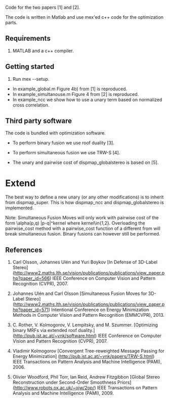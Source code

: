 Code for the two papers [1] and [2].

The code is written in Matlab and use mex'ed c++ code for the
optimization parts.

Requirements 
---
1. MATLAB and a c++ compiler.

Getting started
---
1. Run mex --setup.

* In example_global.m Figure 4b) from [1] is reproduced.
* In example_simultanouse.m Figure 4 from [2] is reproduced.
* In example_ncc we show how to use a unary term based on normalized cross correlation.


Third party software
----
The code is bundled with optimization software.

* To perform binary fusion we use roof duality [3].

* To perform simultaneous fusion we use TRW-S [4].

*  The unary and pairwise cost of dispmap_globalstereo is based on [5].

Extend
====
The best way to define a new unary (or any other modifications) is to inherit from dispmap_super.
This is how dispmap_ncc and dispmap_globalstereo is implemented.

Note: Simultaneous Fusion Moves will only work with pairwise cost of the form \alpha(p,q) |p-q|^kernel where kernel\in{1,2}. Overloading the pairwise_cost 
method with a pairwise_cost function of a different from will break simultaneous fusion. Binary fusions can however still be performed. 

References
---
1.  Carl Olsson, Johannes Ulén and Yuri Boykov
		[In Defense of 3D-Label Stereo]
		(http://www2.maths.lth.se/vision/publications/publications/view_paper.php?paper_id=566)
		IEEE Conference on Computer Vision and Pattern Recognition (CVPR), 2007.

2. 	Johannes Ulén and Carl Olsson
		[Simultaneous Fusion Moves for 3D-Label Stereo]
		(http://www2.maths.lth.se/vision/publications/publications/view_paper.php?paper_id=571)
		Intentional Conference on Energy Minimization Methods in Computer Vision and Pattern Recognition (EMMCVPR), 2013.

3. C. Rother, V. Kolmogorov, V. Lempitsky, and M. Szummer. 
  [Optimizing binary MRFs via extended roof duality.]
  (http://pub.ist.ac.at/~vnk/software.html) IEEE Conference on Computer Vision and Pattern Recognition (CVPR), 2007.

4. Vladimir Kolmogorov
[Convergent Tree-reweighted Message Passing for Energy Minimization]
(http://pub.ist.ac.at/~vnk/papers/TRW-S.html)
IEEE Transactions on Pattern Analysis and Machine Intelligence (PAMI), 2006.

5. Olivier Woodford, Phil Torr, Ian Reid, Andrew Fitzgibbon
[Global Stereo Reconstruction under Second-Order Smoothness Priors]
(http://www.robots.ox.ac.uk/~ojw/2op/)
IEEE Transactions on Pattern Analysis and Machine Intelligence (PAMI), 2009.
